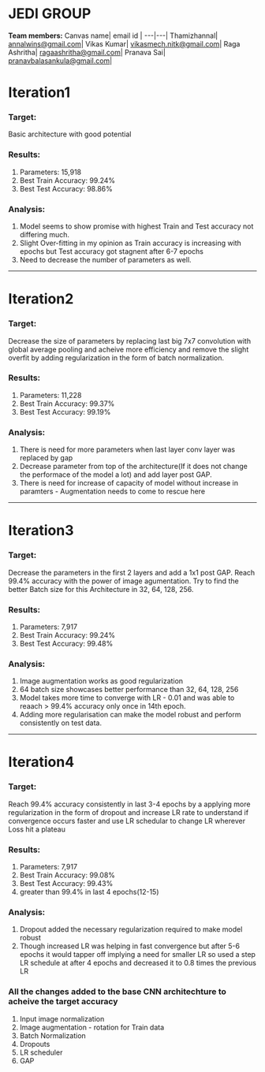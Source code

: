 # JEDI GROUP

**Team members:**
Canvas name| email id |
---|---|
Thamizhannal| annalwins@gmail.com|
Vikas Kumar| vikasmech.nitk@gmail.com|
Raga Ashritha| ragaashritha@gmail.com|
Pranava Sai| pranavbalasankula@gmail.com|

# Iteration1

### Target:
Basic architecture with good potential 

### Results:
1. Parameters: 15,918
2. Best Train Accuracy: 99.24%
3. Best Test Accuracy: 98.86%

### Analysis:
1. Model seems to show promise with highest Train and Test accuracy not differing much.
2. Slight Over-fitting in my opinion as Train accuracy is increasing with epochs but Test accuracy got stagnent after 6-7 epochs
3. Need to decrease the number of parameters as well.
--------

# Iteration2
### Target:
Decrease the size of parameters by replacing last big 7x7 convolution with global average pooling and acheive more efficiency and remove the slight overfit by adding regularization in the form of batch normalization.

### Results:
1. Parameters: 11,228
2. Best Train Accuracy: 99.37%
3. Best Test Accuracy: 99.19%

### Analysis:
1. There is need for more parameters when last layer conv layer was replaced by gap
2. Decrease parameter from top of the architecture(If it does not change the performace of the model a lot) and add layer post GAP. 
3. There is need for increase of capacity of model without increase in paramters - Augmentation needs to come to rescue here
----------
# Iteration3 
### Target:
Decrease the parameters in the first 2 layers and add a 1x1 post GAP. Reach 99.4% accuracy with the power of image agumentation. Try to find the better Batch size for this Architecture in 32, 64, 128, 256.

### Results:
1. Parameters: 7,917
2. Best Train Accuracy: 99.24%
3. Best Test Accuracy: 99.48%

### Analysis:
1. Image augmentation works as good regularization
2. 64 batch size showcases better performance than 32, 64, 128, 256
3. Model takes more time to converge with LR - 0.01 and was able to reaach > 99.4% accuracy only once in 14th epoch.
4. Adding more regularisation can make the model robust and perform consistently on test data.
-------------
# Iteration4 
### Target:
Reach 99.4% accuracy consistently in last 3-4 epochs by a applying more regularization in the form of dropout and increase LR rate to understand if convergence occurs faster and use LR schedular to change LR wherever Loss hit a plateau

### Results:
1. Parameters: 7,917
2. Best Train Accuracy: 99.08%
3. Best Test Accuracy: 99.43% 
4. greater than 99.4% in last 4 epochs(12-15)

### Analysis:
1. Dropout added the necessary regularization required to make model robust
2. Though increased LR was helping in fast convergence but after 5-6 epochs it would tapper off implying a need for smaller LR so used a step LR schedule at after 4 epochs and decreased it to 0.8 times the previous LR

### All the changes added to the base CNN architechture to acheive the target accuracy 
1. Input image normalization
2. Image augmentation - rotation for Train data 
3. Batch Normalization
4. Dropouts 
5. LR scheduler 
6. GAP

 
